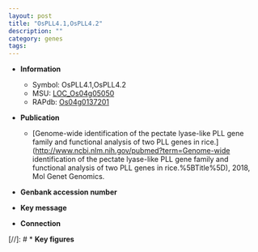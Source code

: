 ```yaml
---
layout: post
title: "OsPLL4.1,OsPLL4.2"
description: ""
category: genes
tags: 
---
```


* **Information**  
    + Symbol: OsPLL4.1,OsPLL4.2  
    + MSU: [LOC_Os04g05050](http://rice.uga.edu/cgi-bin/ORF_infopage.cgi?orf=LOC_Os04g05050)  
    + RAPdb: [Os04g0137201](https://rapdb.dna.affrc.go.jp/locus/?name=Os04g0137201)  

* **Publication**  
    + [Genome-wide identification of the pectate lyase-like PLL gene family and functional analysis of two PLL genes in rice.](http://www.ncbi.nlm.nih.gov/pubmed?term=Genome-wide identification of the pectate lyase-like PLL gene family and functional analysis of two PLL genes in rice.%5BTitle%5D), 2018, Mol Genet Genomics.

* **Genbank accession number**  

* **Key message**  

* **Connection**  

[//]: # * **Key figures**  


